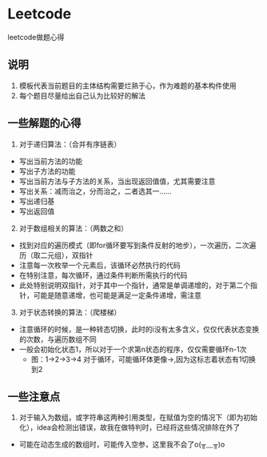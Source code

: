 # Leetcode
leetcode做题心得
## 说明
1. 模板代表当前题目的主体结构需要烂熟于心，作为难题的基本构件使用
2. 每个题目尽量给出自己认为比较好的解法
## 一些解题的心得
1. 对于递归算法：（合并有序链表）
  * 写出当前方法的功能
  * 写出子方法的功能
  * 写出当前方法与子方法的关系，当出现返回值值，尤其需要注意
  * 写出关系：减而治之，分而治之，二者选其一......
  * 写出递归基
  * 写出返回值
2. 对于数组相关的算法：（两数之和）
  * 找到对应的遍历模式（即for循环要写到条件反射的地步），一次遍历，二次遍历（取二元组），双指针
  * 注意每一次枚举一个元素后，该循环必然执行的代码
  * 在特别注意，每次循环，通过条件判断所需执行的代码
  * 此处特别说明双指针，对于其中一个指针，通常是单调递增的，对于第二个指针，可能是随意递增，也可能是满足一定条件递增，需注意
3. 对于状态转换的算法：（爬楼梯）
  * 注意循环的时候，是一种转态切换，此时的i没有太多含义，仅仅代表状态变换的次数，与遍历数组不同
  * 一般会初始化状态1，所以对于一个求第n状态的程序，仅仅需要循环n-1次
    * 图：1->2->3->4 对于循环，可能循环体更像->,因为这标志着状态有1切换到2
  
## 一些注意点
1. 对于输入为数组，或字符串这两种引用类型，在赋值为空的情况下（即为初始化），idea会检测出错误，故我在做特判时，已经将这些情况排除在外了
 * 可能在动态生成的数组时，可能传入空参，这里我不会了o(╥﹏╥)o
